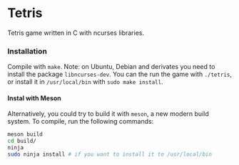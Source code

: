 # Tetris

Tetris game written in C with ncurses libraries. 

### Installation 

Compile with `make`. Note: on Ubuntu, Debian and derivates you need to install the package `libncurses-dev`. You can the run the game with `./tetris`, or install it in `/usr/local/bin` with `sudo make install`. 

#### Instal with Meson
Alternatively, you could try to build it with `meson`, a new modern build system. To compile, run the following commands:
```bash
meson build 
cd build/
ninja
sudo ninja install # if you want to install it to /usr/local/bin
```

